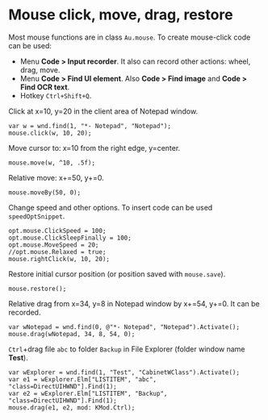 # Mouse click, move, drag, restore

Most mouse functions are in class `Au.mouse`. To create mouse-click code can be used:

- Menu **Code > Input recorder**. It also can record other actions: wheel, drag, move.
- Menu **Code > Find UI element**. Also **Code > Find image** and **Code > Find OCR text**.
- Hotkey `Ctrl+Shift+Q`.

Click at x=10, y=20 in the client area of Notepad window.

```
var w = wnd.find(1, "*- Notepad", "Notepad");
mouse.click(w, 10, 20);
```

Move cursor to: x=10 from the right edge, y=center.

```
mouse.move(w, ^10, .5f);
```

Relative move: x+=50, y+=0.

```
mouse.moveBy(50, 0);
```

Change speed and other options. To insert code can be used `speedOptSnippet`.

```
opt.mouse.ClickSpeed = 100;
opt.mouse.ClickSleepFinally = 100;
opt.mouse.MoveSpeed = 20;
//opt.mouse.Relaxed = true;
mouse.rightClick(w, 10, 20);
```

Restore initial cursor position (or position saved with `mouse.save`).

```
mouse.restore();
```

Relative drag from x=34, y=8 in Notepad window by x+=54, y+=0. It can be recorded.

```
var wNotepad = wnd.find(0, @"*- Notepad", "Notepad").Activate();
mouse.drag(wNotepad, 34, 8, 54, 0);
```

`Ctrl`+drag file `abc` to folder `Backup` in File Explorer (folder window name **Test**).

```
var wExplorer = wnd.find(1, "Test", "CabinetWClass").Activate();
var e1 = wExplorer.Elm["LISTITEM", "abc", "class=DirectUIHWND"].Find(1);
var e2 = wExplorer.Elm["LISTITEM", "Backup", "class=DirectUIHWND"].Find(1);
mouse.drag(e1, e2, mod: KMod.Ctrl);
```